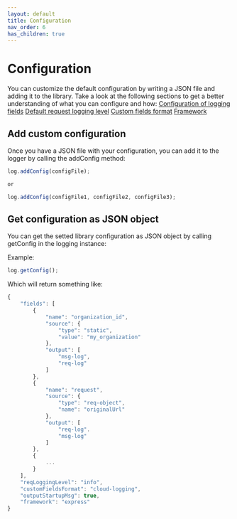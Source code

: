 ```yaml
---
layout: default
title: Configuration
nav_order: 6
has_children: true
---
```


# Configuration

You can customize the default configuration by writing a JSON file and adding it to the library. Take a look at the following sections to get a better understanding of what you can configure and how:
    [Configuration of logging fields](/cf-nodejs-logging-support/configuration/fields/)
    [Default request logging level](/cf-nodejs-logging-support/configuration/defaultreqlevel/)
    [Custom fields format](/cf-nodejs-logging-support/configuration/customfieldsformat/)
    [Framework](/cf-nodejs-logging-support/configuration/framework/)


## Add custom configuration
Once you have a JSON file with your configuration, you can add it to the logger by calling the addConfig method:
```ts
log.addConfig(configFile);

or 

log.addConfig(configFile1, configFile2, configFile3);
```

## Get configuration as JSON object

You can get the setted library configuration as JSON object by calling getConfig in the logging instance:

Example:
```ts
log.getConfig();
```

Which will return something like:
```ts
{
    "fields": [
        {
            "name": "organization_id",
            "source": {
                "type": "static",
                "value": "my_organization"
            },
            "output": [
                "msg-log",
                "req-log"
            ]
        },
        {
            "name": "request",
            "source": {
                "type": "req-object",
                "name": "originalUrl"
            },
            "output": [
                "req-log".
                "msg-log"
            ]
        },
        {
            ...
        }
    ],
    "reqLoggingLevel": "info",
    "customFieldsFormat": "cloud-logging",
    "outputStartupMsg": true,
    "framework": "express"
}
```

